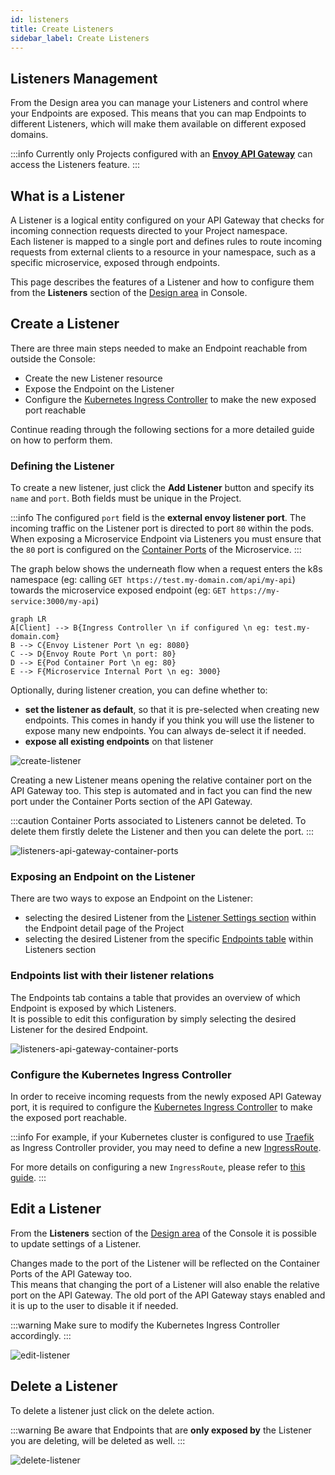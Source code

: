```yaml
---
id: listeners
title: Create Listeners
sidebar_label: Create Listeners
---
```


## Listeners Management

From the Design area you can manage your Listeners and control where your Endpoints are exposed.
This means that you can map Endpoints to different Listeners, which will make them available on different exposed domains.

:::info
Currently only Projects configured with an [**Envoy API Gateway**](/runtime_suite/envoy-api-gateway/overview.md) can access the Listeners feature.
:::

## What is a Listener

A Listener is a logical entity configured on your API Gateway that checks for incoming connection requests directed to your Project namespace.  
Each listener is mapped to a single port and defines rules to route incoming requests from external clients to a resource in your namespace, such as a specific microservice, exposed through endpoints.

This page describes the features of a Listener and how to configure them from the **Listeners** section of the [Design area](/development_suite/api-console/api-design/overview.md) in Console.

## Create a Listener

There are three main steps needed to make an Endpoint reachable from outside the Console:

- Create the new Listener resource
- Expose the Endpoint on the Listener
- Configure the [Kubernetes Ingress Controller][ingress-controller] to make the new exposed port reachable

Continue reading through the following sections for a more detailed guide on how to perform them.

### Defining the Listener

To create a new listener, just click the **Add Listener** button and specify its `name` and `port`. Both fields must be unique in the Project.

:::info
The configured `port` field is the **external envoy listener port**. The incoming traffic on the Listener port is directed to port `80` within the pods.  
When exposing a Microservice Endpoint via Listeners you must ensure that the `80` port is configured on the [Container Ports][microservice-container-ports] of the Microservice.
:::

The graph below shows the underneath flow when a request enters the k8s namespace (eg: calling `GET https://test.my-domain.com/api/my-api`) towards the microservice exposed endpoint (eg: `GET https://my-service:3000/my-api`)

```mermaid
graph LR
A[Client] --> B{Ingress Controller \n if configured \n eg: test.my-domain.com}
B --> C{Envoy Listener Port \n eg: 8080}
C --> D{Envoy Route Port \n port: 80}
D --> E{Pod Container Port \n eg: 80}
E --> F{Microservice Internal Port \n eg: 3000}
```

Optionally, during listener creation, you can define whether to:

- **set the listener as default**, so that it is pre-selected when creating new endpoints.
This comes in handy if you think you will use the listener to expose many new endpoints.
You can always de-select it if needed.
- **expose all existing endpoints** on that listener

![create-listener](img/listeners/create-listener.png)

Creating a new Listener means opening the relative container port on the API Gateway too.
This step is automated and in fact you can find the new port under the Container Ports section of the API Gateway.  

:::caution
Container Ports associated to Listeners cannot be deleted. To delete them firstly delete the Listener and then you can delete the port.
:::

![listeners-api-gateway-container-ports](img/listeners/listeners-api-gateway-ports.png)

### Exposing an Endpoint on the Listener

There are two ways to expose an Endpoint on the Listener:

- selecting the desired Listener from the [Listener Settings section](/development_suite/api-console/api-design/endpoints.md#listeners) within the Endpoint detail page of the Project
- selecting the desired Listener from the specific [Endpoints table](/development_suite/api-console/api-design/listeners.md#endpoints-list-with-their-listener-relations) within Listeners section

### Endpoints list with their listener relations

The Endpoints tab contains a table that provides an overview of which Endpoint is exposed by which Listeners.  
It is possible to edit this configuration by simply selecting the desired Listener for the desired Endpoint.

![listeners-api-gateway-container-ports](img/listeners/endpoints-listeners-table.png)

### Configure the Kubernetes Ingress Controller

In order to receive incoming requests from the newly exposed API Gateway port, it is required to configure the [Kubernetes Ingress Controller][ingress-controller] to make the exposed port reachable.  

:::info
For example, if your Kubernetes cluster is configured to use [Traefik][traefik] as Ingress Controller provider, you may need to define a new [IngressRoute][ingress-route].

For more details on configuring a new `IngressRoute`, please refer to [this guide](/infrastructure/paas/tools/traefik.md#expose-an-endpoint).
:::

## Edit a Listener

From the **Listeners** section of the [Design area](/development_suite/api-console/api-design/overview.md) of the Console it is possible to update settings of a Listener.

Changes made to the port of the Listener will be reflected on the Container Ports of the API Gateway too.  
This means that changing the port of a Listener will also enable the relative port on the API Gateway. The old port of the API Gateway stays enabled and it is up to the user to disable it if needed.

:::warning
Make sure to modify the Kubernetes Ingress Controller accordingly.
:::

![edit-listener](img/listeners/edit-listener.png)

## Delete a Listener

To delete a listener just click on the delete action.

:::warning
Be aware that Endpoints that are **only exposed by** the Listener you are deleting, will be deleted as well.
:::

![delete-listener](img/listeners/delete-listener.png)

<!-- External links below: -->
[traefik]: https://doc.traefik.io/traefik/providers/kubernetes-ingress/
[ingress-route]: https://doc.traefik.io/traefik/providers/kubernetes-crd/
[ingress-controller]: https://kubernetes.io/docs/concepts/services-networking/ingress-controllers/

<!-- Mia doc links below: -->
[microservice-container-ports]: /development_suite/api-console/api-design/services#container-ports-configuration
